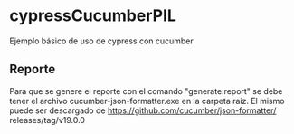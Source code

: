 # cypressCucumberPIL

Ejemplo básico de uso de cypress con cucumber

## Reporte

Para que se genere el reporte con el comando "generate:report" se debe tener
el archivo cucumber-json-formatter.exe en la carpeta raiz.
El mismo puede ser descargado de https://github.com/cucumber/json-formatter/
releases/tag/v19.0.0
